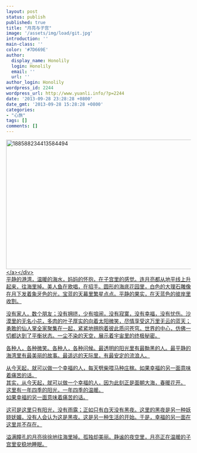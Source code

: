 ```yaml
---
layout: post
status: publish
published: true
title: "月亮与子宫"
image: '/assets/img/load/git.jpg'
introduction: ''
main-class: ''
color: '#7D669E'
author:
  display_name: Honolily
  login: Honolily
  email: ''
  url: ''
author_login: Honolily
wordpress_id: 2244
wordpress_url: http://www.yuanli.info/?p=2244
date: '2013-09-28 23:28:28 +0800'
date_gmt: '2013-09-28 15:28:28 +0800'
categories:
- "心旅"
tags: []
comments: []
---
```

<div class="imglayout"><a href="http:&#47;&#47;www.yuanli.info&#47;archives&#47;2244.html&#47;attachment&#47;188588234413584494" rel="attachment wp-att-2245"><img class="wp-image-2245" alt="188588234413584494" src="http:&#47;&#47;www.yuanli.info&#47;wp-content&#47;uploads&#47;2013&#47;09&#47;188588234413584494.jpg" width="540" height="353" &#47;><&#47;a><&#47;div><br />
平静的港湾，温暖的海水，妈妈的怀抱，在子宫里的感觉。连月亮都从地平线上升起来，往海里掉。美人鱼在歌唱，在招手。圆形的海底花园里，白色的大理石雕像在月下发着象牙色的光，宝蓝的天幕里繁星点点。平静的果实，在天蓝色的彼岸里收割。</p>
<p>没有家人，数个朋友；没有拥挤，少有喧闹，没有寂寞，没有幸福，没有忧伤。沙漠里的无名小花，多肉的叶子厚实的向着太阳微笑，尽情享受这万里无云的蓝天；勇敢的仙人掌全家聚集在一起，紧紧地拥抱着彼此质问苍穹。世界的中心，仿佛一切都达到了平衡状态。一尘不染的天空，展示着宇宙里的终极秘密。</p>
<p>各种人，各种微笑。各种人，各种问候。最透明的阳光里有最黝黑的人。最平静的海湾里有最美丽的故事。最遥远的天际里，有最安定的流浪人。</p>
<p>从今天起，就可以做一个幸福的人，每天劈柴喂马种庄稼。如果幸福的另一面意味着痛苦的话。<br />
其实，从今天起，就可以做一个幸福的人，因为此刻正是面朝大海，春暖花开。<br />
这里有一年四季的阳光，一年四季的温暖。<br />
如果幸福的另一面意味着痛苦的话。</p>
<p>这可是这里只有阳光，没有雨露；正如只有白天没有黑夜。这里的黑夜是另一种妖娆妩媚，没有人会认为这是黑夜。这是另一种生活的开始。于是，幸福的另一面在这里并不存在。</p>
<p>溢满瞳孔的月亮徐徐地往海里掉。孤独却美丽。静谧的夜空里，月亮正在温暖的子宫里安稳地睡眠。</p>
